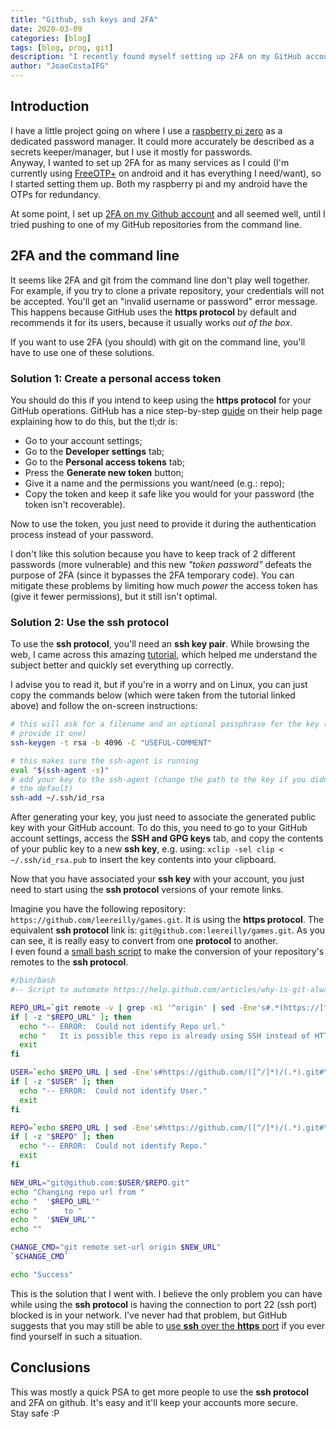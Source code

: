 ```yaml
---
title: "Github, ssh keys and 2FA"
date: 2020-03-09
categories: [blog]
tags: [blog, prog, git]
description: "I recently found myself setting up 2FA on my GitHub account and for that I started using the **ssh protocol** instead of the default **https protocol**. This is a quick guide explaining how and why you'd want to do that too."
author: "JoaoCostaIFG"
---
```


## Introduction

I have a little project going on where I use a
[raspberry pi zero](https://www.raspberrypi.org/blog/raspberry-pi-zero/)
as a dedicated password manager. It could more accurately be described as a secrets
keeper/manager, but I use it mostly for passwords.  
Anyway, I wanted to set up 2FA for as many services as I could (I'm currently using
[FreeOTP+](https://f-droid.org/en/packages/org.liberty.android.freeotpplus/) on
android and it has everything I need/want), so I started setting them up. Both
my raspberry pi and my android have the OTPs for redundancy.

At some point, I set up [2FA on my Github account](https://help.github.com/en/github/authenticating-to-github/securing-your-account-with-two-factor-authentication-2fa)
and all seemed well, until I tried pushing to one of my GitHub repositories
from the command line.

## 2FA and the command line

It seems like 2FA and git from the command line don't play well together. For
example, if you try to clone a private repository, your credentials will not
be accepted. You'll get an "invalid username or password" error message.  
This happens because GitHub uses the **https protocol** by default and recommends
it for its users, because it usually works _out of the box_.

If you want to use 2FA (you should) with git on the command line, you'll have
to use one of these solutions.

### Solution 1: Create a personal access token

You should do this if you intend to keep using the **https protocol** for your
GitHub operations. GitHub has a nice step-by-step
[guide](https://help.github.com/en/github/authenticating-to-github/creating-a-personal-access-token-for-the-command-line)
on their help page explaining how to do this, but the tl;dr is:

- Go to your account settings;
- Go to the **Developer settings** tab;
- Go to the **Personal access tokens** tab;
- Press the **Generate new token** button;
- Give it a name and the permissions you want/need (e.g.: repo);
- Copy the token and keep it safe like you would for your password (the token
  isn't recoverable).

Now to use the token, you just need to provide it during the authentication
process instead of your password.

I don't like this solution because you have to keep track of 2 different passwords
(more vulnerable) and this new _"token password"_ defeats the purpose of 2FA (since
it bypasses the 2FA temporary code). You can mitigate these problems by limiting
how much _power_ the access token has (give it fewer permissions), but it still
isn't optimal.

### Solution 2: Use the **ssh protocol**

To use the **ssh protocol**, you'll need an **ssh key pair**. While browsing the
web, I came across this amazing [tutorial](https://happygitwithr.com/ssh-keys.html),
which helped me understand the subject better and quickly set everything up correctly.

I advise you to read it, but if you're in a worry and on Linux, you can just
copy the commands below (which were taken from the tutorial linked above) and
follow the on-screen instructions:

```bash
# this will ask for a filename and an optional passphrase for the key (you should
# provide it one)
ssh-keygen -t rsa -b 4096 -C "USEFUL-COMMENT"

# this makes sure the ssh-agent is running
eval "$(ssh-agent -s)"
# add your key to the ssh-agent (change the path to the key if you didn't use
# the default)
ssh-add ~/.ssh/id_rsa
```

After generating your key, you just need to associate the generated public key with
your GitHub account. To do this, you need to go to your GitHub account settings, 
access the **SSH and GPG keys** tab, and copy the contents of your public key to
a new **ssh key**, e.g. using: `xclip -sel clip < ~/.ssh/id_rsa.pub` to insert the
key contents into your clipboard.

Now that you have associated your **ssh key** with your account, you just need to
start using the **ssh protocol** versions of your remote links.

Imagine you have the following repository: `https://github.com/leereilly/games.git`.
It is using the **https protocol**. The equivalent **ssh protocol** link is:
`git@github.com:leereilly/games.git`. As you can see, it is really easy to convert
from one **protocol** to another.  
I even found a [small bash script](https://gist.github.com/m14t/3056747) to make
the conversion of your repository's remotes to the **ssh protocol**.

```bash
#/bin/bash
#-- Script to automate https://help.github.com/articles/why-is-git-always-asking-for-my-password

REPO_URL=`git remote -v | grep -m1 '^origin' | sed -Ene's#.*(https://[^[:space:]]*).*#\1#p'`
if [ -z "$REPO_URL" ]; then
  echo "-- ERROR:  Could not identify Repo url."
  echo "   It is possible this repo is already using SSH instead of HTTPS."
  exit
fi

USER=`echo $REPO_URL | sed -Ene's#https://github.com/([^/]*)/(.*).git#\1#p'`
if [ -z "$USER" ]; then
  echo "-- ERROR:  Could not identify User."
  exit
fi

REPO=`echo $REPO_URL | sed -Ene's#https://github.com/([^/]*)/(.*).git#\2#p'`
if [ -z "$REPO" ]; then
  echo "-- ERROR:  Could not identify Repo."
  exit
fi

NEW_URL="git@github.com:$USER/$REPO.git"
echo "Changing repo url from "
echo "  '$REPO_URL'"
echo "      to "
echo "  '$NEW_URL'"
echo ""

CHANGE_CMD="git remote set-url origin $NEW_URL"
`$CHANGE_CMD`

echo "Success"
```

This is the solution that I went with. I believe the only problem you can have
while using the **ssh protocol** is having the connection to port 22 (ssh port)
blocked is in your network. I've never had that problem, but GitHub suggests
that you may still be able to [use **ssh** over the **https** port](https://help.github.com/en/github/authenticating-to-github/using-ssh-over-the-https-port)
if you ever find yourself in such a situation.

## Conclusions

This was mostly a quick PSA to get more people to use the **ssh protocol** and
2FA on github. It's easy and it'll keep your accounts more secure.  
Stay safe :P
